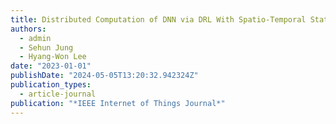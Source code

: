 ```yaml
---
title: Distributed Computation of DNN via DRL With Spatio-Temporal State Embedding
authors:
  - admin
  - Sehun Jung
  - Hyang-Won Lee
date: "2023-01-01"
publishDate: "2024-05-05T13:20:32.942324Z"
publication_types:
  - article-journal
publication: "*IEEE Internet of Things Journal*"
---
```

